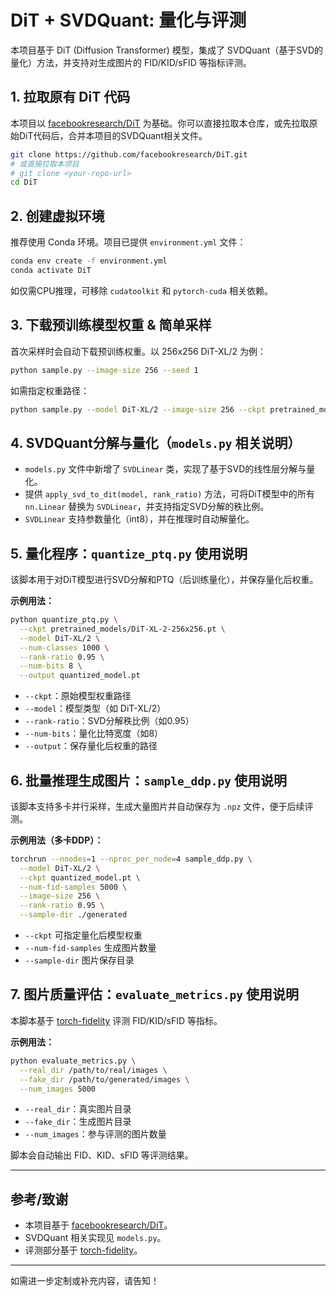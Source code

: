 # DiT + SVDQuant: 量化与评测

本项目基于 DiT (Diffusion Transformer) 模型，集成了 SVDQuant（基于SVD的量化）方法，并支持对生成图片的 FID/KID/sFID 等指标评测。

## 1. 拉取原有 DiT 代码

本项目以 [facebookresearch/DiT](https://github.com/facebookresearch/DiT) 为基础。你可以直接拉取本仓库，或先拉取原始DiT代码后，合并本项目的SVDQuant相关文件。

```bash
git clone https://github.com/facebookresearch/DiT.git
# 或直接拉取本项目
# git clone <your-repo-url>
cd DiT
```

## 2. 创建虚拟环境

推荐使用 Conda 环境。项目已提供 `environment.yml` 文件：

```bash
conda env create -f environment.yml
conda activate DiT
```

如仅需CPU推理，可移除 `cudatoolkit` 和 `pytorch-cuda` 相关依赖。

## 3. 下载预训练模型权重 & 简单采样

首次采样时会自动下载预训练权重。以 256x256 DiT-XL/2 为例：

```bash
python sample.py --image-size 256 --seed 1
```

如需指定权重路径：

```bash
python sample.py --model DiT-XL/2 --image-size 256 --ckpt pretrained_models/DiT-XL-2-256x256.pt
```

## 4. SVDQuant分解与量化（`models.py` 相关说明）

- `models.py` 文件中新增了 `SVDLinear` 类，实现了基于SVD的线性层分解与量化。
- 提供 `apply_svd_to_dit(model, rank_ratio)` 方法，可将DiT模型中的所有 `nn.Linear` 替换为 `SVDLinear`，并支持指定SVD分解的秩比例。
- `SVDLinear` 支持参数量化（int8），并在推理时自动解量化。

## 5. 量化程序：`quantize_ptq.py` 使用说明

该脚本用于对DiT模型进行SVD分解和PTQ（后训练量化），并保存量化后权重。

**示例用法：**

```bash
python quantize_ptq.py \
  --ckpt pretrained_models/DiT-XL-2-256x256.pt \
  --model DiT-XL/2 \
  --num-classes 1000 \
  --rank-ratio 0.95 \
  --num-bits 8 \
  --output quantized_model.pt
```

- `--ckpt`：原始模型权重路径
- `--model`：模型类型（如 DiT-XL/2）
- `--rank-ratio`：SVD分解秩比例（如0.95）
- `--num-bits`：量化比特宽度（如8）
- `--output`：保存量化后权重的路径

## 6. 批量推理生成图片：`sample_ddp.py` 使用说明

该脚本支持多卡并行采样，生成大量图片并自动保存为 `.npz` 文件，便于后续评测。

**示例用法（多卡DDP）：**

```bash
torchrun --nnodes=1 --nproc_per_node=4 sample_ddp.py \
  --model DiT-XL/2 \
  --ckpt quantized_model.pt \
  --num-fid-samples 5000 \
  --image-size 256 \
  --rank-ratio 0.95 \
  --sample-dir ./generated
```

- `--ckpt` 可指定量化后模型权重
- `--num-fid-samples` 生成图片数量
- `--sample-dir` 图片保存目录

## 7. 图片质量评估：`evaluate_metrics.py` 使用说明

本脚本基于 [torch-fidelity](https://github.com/toshas/torch-fidelity) 评测 FID/KID/sFID 等指标。

**示例用法：**

```bash
python evaluate_metrics.py \
  --real_dir /path/to/real/images \
  --fake_dir /path/to/generated/images \
  --num_images 5000
```

- `--real_dir`：真实图片目录
- `--fake_dir`：生成图片目录
- `--num_images`：参与评测的图片数量

脚本会自动输出 FID、KID、sFID 等评测结果。

---

## 参考/致谢

- 本项目基于 [facebookresearch/DiT](https://github.com/facebookresearch/DiT)。
- SVDQuant 相关实现见 `models.py`。
- 评测部分基于 [torch-fidelity](https://github.com/toshas/torch-fidelity)。

---

如需进一步定制或补充内容，请告知！
